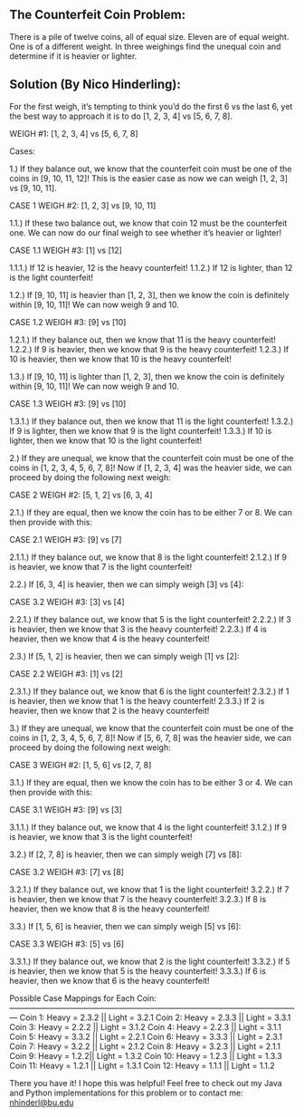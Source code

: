 The Counterfeit Coin Problem:
------------------------------

There is a pile of twelve coins, all of equal size. Eleven are of equal weight. One is of a different weight. In three weighings find the unequal coin and determine if it is heavier or lighter.




Solution (By Nico Hinderling):
------------------------------
For the first weigh, it’s tempting to think you’d do the first 6 vs the last 6, yet the best way to approach it is to do [1, 2, 3, 4] vs [5, 6, 7, 8].

WEIGH #1: [1, 2, 3, 4] vs [5, 6, 7, 8]

Cases:

1.) If they balance out, we know that the counterfeit coin must be one of the coins in [9, 10, 11, 12]! This is the easier case as now we can weigh [1, 2, 3] vs [9, 10, 11].

CASE 1 WEIGH #2: [1, 2, 3] vs [9, 10, 11]

1.1.) If these two balance out, we know that coin 12 must be the counterfeit one. We can now do our final weigh to see whether it’s heavier or lighter!

CASE 1.1 WEIGH #3: [1] vs [12]

1.1.1.) If 12 is heavier, 12 is the heavy counterfeit!
1.1.2.) If 12 is lighter, than 12 is the light counterfeit!


1.2.) If [9, 10, 11] is heavier than [1, 2, 3], then we know the coin is definitely within [9, 10, 11]! We can now weigh 9 and 10.

CASE 1.2 WEIGH #3: [9] vs [10]

1.2.1.) If they balance out, then we know that 11 is the heavy counterfeit!
1.2.2.) If 9 is heavier, then we know that 9 is the heavy counterfeit!
1.2.3.) If 10 is heavier, then we know that 10 is the heavy counterfeit!


1.3.) If [9, 10, 11] is lighter than [1, 2, 3], then we know the coin is definitely within [9, 10, 11]! We can now weigh 9 and 10.

CASE 1.3 WEIGH #3: [9] vs [10]

1.3.1.) If they balance out, then we know that 11 is the light counterfeit!
1.3.2.) If 9 is lighter, then we know that 9 is the light counterfeit!
1.3.3.) If 10 is lighter, then we know that 10 is the light counterfeit!


2.) If they are unequal, we know that the counterfeit coin must be one of the coins in [1, 2, 3, 4, 5, 6, 7, 8]! Now if [1, 2, 3, 4] was the heavier side, we can proceed by doing the following next weigh:

CASE 2 WEIGH #2: [5, 1, 2] vs [6, 3, 4]

2.1.) If they are equal, then we know the coin has to be either 7 or 8. We can then provide with this:

CASE 2.1 WEIGH #3: [9] vs [7]

2.1.1.) If they balance out, we know that 8 is the light counterfeit!
2.1.2.) If 9 is heavier, we know that 7 is the light counterfeit!


2.2.) If [6, 3, 4] is heavier, then we can simply weigh [3] vs [4]:

CASE 3.2 WEIGH #3: [3] vs [4]

2.2.1.) If they balance out, we know that 5 is the light counterfeit!
2.2.2.) If 3 is heavier, then we know that 3 is the heavy counterfeit!
2.2.3.) If 4 is heavier, then we know that 4 is the heavy counterfeit!


2.3.) If [5, 1, 2] is heavier, then we can simply weigh [1] vs [2]:

CASE 2.2 WEIGH #3: [1] vs [2]

2.3.1.) If they balance out, we know that 6 is the light counterfeit!
2.3.2.) If 1 is heavier, then we know that 1 is the heavy counterfeit!
2.3.3.) If 2 is heavier, then we know that 2 is the heavy counterfeit!


3.) If they are unequal, we know that the counterfeit coin must be one of the coins in [1, 2, 3, 4, 5, 6, 7, 8]! Now if [5, 6, 7, 8] was the heavier side, we can proceed by doing the following next weigh:

CASE 3 WEIGH #2: [1, 5, 6] vs [2, 7, 8]

3.1.) If they are equal, then we know the coin has to be either 3 or 4. We can then provide with this:

CASE 3.1 WEIGH #3: [9] vs [3]

3.1.1.) If they balance out, we know that 4 is the light counterfeit!
3.1.2.) If 9 is heavier, we know that 3 is the light counterfeit!


3.2.) If [2, 7, 8] is heavier, then we can simply weigh [7] vs [8]:

CASE 3.2 WEIGH #3: [7] vs [8]

3.2.1.) If they balance out, we know that 1 is the light counterfeit!
3.2.2.) If 7 is heavier, then we know that 7 is the heavy counterfeit!
3.2.3.) If 8 is heavier, then we know that 8 is the heavy counterfeit!


3.3.) If [1, 5, 6] is heavier, then we can simply weigh [5] vs [6]:

CASE 3.3 WEIGH #3: [5] vs [6]

3.3.1.) If they balance out, we know that 2 is the light counterfeit!
3.3.2.) If 5 is heavier, then we know that 5 is the heavy counterfeit!
3.3.3.) If 6 is heavier, then we know that 6 is the heavy counterfeit!



Possible Case Mappings for Each Coin:
—————————————————————————————————————
Coin 1: Heavy = 2.3.2 || Light = 3.2.1
Coin 2: Heavy = 2.3.3 || Light = 3.3.1
Coin 3: Heavy = 2.2.2 || Light = 3.1.2
Coin 4: Heavy = 2.2.3 || Light = 3.1.1
Coin 5: Heavy = 3.3.2 || Light = 2.2.1
Coin 6: Heavy = 3.3.3 || Light = 2.3.1
Coin 7: Heavy = 3.2.2 || Light = 2.1.2
Coin 8: Heavy = 3.2.3 || Light = 2.1.1
Coin 9: Heavy =  1.2.2|| Light = 1.3.2
Coin 10: Heavy = 1.2.3 || Light = 1.3.3
Coin 11: Heavy = 1.2.1 || Light = 1.3.1
Coin 12: Heavy = 1.1.1 || Light = 1.1.2




There you have it! I hope this was helpful! Feel free to check out my Java and Python implementations for this problem or to contact me: nhinderl@bu.edu
